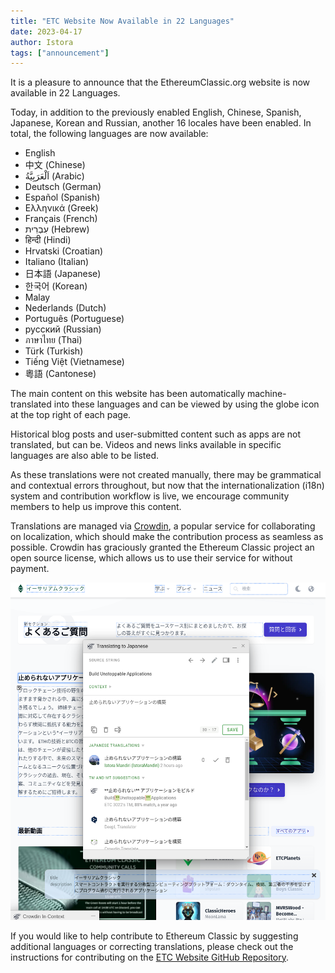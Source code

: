 ```yaml
---
title: "ETC Website Now Available in 22 Languages"
date: 2023-04-17
author: Istora
tags: ["announcement"]
---
```


It is a pleasure to announce that the EthereumClassic.org website is now available in 22 Languages.

Today, in addition to the previously enabled English, Chinese, Spanish, Japanese, Korean and Russian, another 16 locales have been enabled. In total, the following languages are now available:

- English
- 中文 (Chinese)
- اَلْعَرَبِيَّةُ (Arabic)
- Deutsch (German)
- Español (Spanish)
- Ελληνικά (Greek)
- Français (French)
- עִבְרִית (Hebrew)
- हिन्दी (Hindi)
- Hrvatski (Croatian)
- Italiano (Italian)
- 日本語 (Japanese)
- 한국어 (Korean)
- Malay
- Nederlands (Dutch)
- Português (Portuguese)
- русский (Russian)
- ภาษาไทย (Thai)
- Türk (Turkish)
- Tiếng Việt (Vietnamese)
- 粵語 (Cantonese)

The main content on this website has been automatically machine-translated into these languages and can be viewed by using the globe icon at the top right of each page. 

Historical blog posts and user-submitted content such as apps are not translated, but can be. Videos and news links available in specific languages are also able to be listed.

As these translations were not created manually, there may be grammatical and contextual errors throughout, but now that the internationalization (i18n) system and contribution workflow is live, we encourage community members to help us improve this content.

Translations are managed via [Crowdin](https://crowdin.com), a popular service for collaborating on localization, which should make the contribution process as seamless as possible. Crowdin has graciously granted the Ethereum Classic project an open source license, which allows us to use their service for without payment.

![Screenshot of Crowdin Inline Editor](./crowdin.png)

If you would like to help contribute to Ethereum Classic by suggesting additional languages or correcting translations, please check out the instructions for contributing on the [ETC Website GitHub Repository](https://github.com/ethereumclassic/ethereumclassic.github.io).